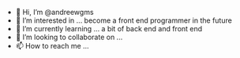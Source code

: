 - 👋 Hi, I’m @andreewgms
- 👀 I’m interested in ... become a front end programmer in the future
- 🌱 I’m currently learning ... a bit of back end and front end 
- 💞️ I’m looking to collaborate on ... 
- 📫 How to reach me ...

<!---
andreewgms/andreewgms is a ✨ special ✨ repository because its `README.md` (this file) appears on your GitHub profile.
You can click the Preview link to take a look at your changes.
--->
